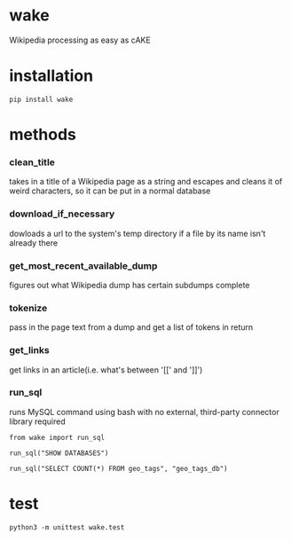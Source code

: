 # wake
Wikipedia processing as easy as cAKE

# installation
```
pip install wake
```

# methods
### clean_title
takes in a title of a Wikipedia page as a string and escapes and cleans it of weird characters, so it can be put in a normal database

### download_if_necessary
dowloads a url to the system's temp directory if a file by its name isn't already there

### get_most_recent_available_dump
figures out what Wikipedia dump has certain subdumps complete

### tokenize
pass in the page text from a dump and get a list of tokens in return

### get_links
get links in an article(i.e. what's between '[[' and ']]')

### run_sql
runs MySQL command using bash with no external, third-party connector library required
```
from wake import run_sql

run_sql("SHOW DATABASES")

run_sql("SELECT COUNT(*) FROM geo_tags", "geo_tags_db")
```

# test
```
python3 -m unittest wake.test
```
